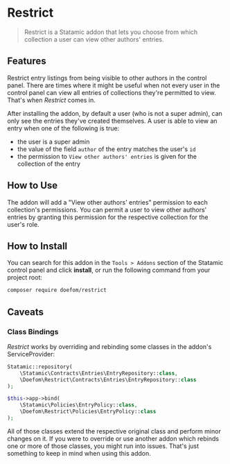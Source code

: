 # Restrict

> Restrict is a Statamic addon that lets you choose from which collection a user can view other authors' entries.

## Features

Restrict entry listings from being visible to other authors in the control panel. There are times where it might be
useful when not every user in the control panel can view all entries of collections they're permitted to view.
That's when _Restrict_ comes in.

After installing the addon, by default a user (who is not a super admin), can only see the entries they've created
themselves. A user is able to view an entry when one of the following is true:

- the user is a super admin
- the value of the field `author` of the entry matches the user's `id`
- the permission to `View other authors' entries` is given for the collection of the entry

## How to Use

The addon will add a "View other authors' entries" permission to each collection's permissions. You can permit a
user to view other authors' entries by granting this permission for the respective collection for the user's role.

## How to Install

You can search for this addon in the `Tools > Addons` section of the Statamic control panel and click **install**, or
run the following command from your project root:

``` bash
composer require doefom/restrict
```

## Caveats

### Class Bindings

_Restrict_ works by overriding and rebinding some classes in the addon's ServiceProvider:

```php
Statamic::repository(
    \Statamic\Contracts\Entries\EntryRepository::class,
    \Doefom\Restrict\Contracts\Entries\EntryRepository::class
);

$this->app->bind(
    \Statamic\Policies\EntryPolicy::class,
    \Doefom\Restrict\Policies\EntryPolicy::class
);
```

All of those classes extend the respective original class and perform minor changes on it. If you were to override or
use another addon which rebinds one or more of those classes, you might run into issues. That's just something to keep
in mind when using this addon.

